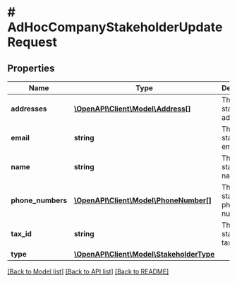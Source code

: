 # # AdHocCompanyStakeholderUpdateRequest

## Properties

Name | Type | Description | Notes
------------ | ------------- | ------------- | -------------
**addresses** | [**\OpenAPI\Client\Model\Address[]**](Address.md) | The stakeholder addresses | [optional]
**email** | **string** | The stakeholder email | [optional]
**name** | **string** | The stakeholder name |
**phone_numbers** | [**\OpenAPI\Client\Model\PhoneNumber[]**](PhoneNumber.md) | The stakeholder phone numbers | [optional]
**tax_id** | **string** | The stakeholder tax id | [optional]
**type** | [**\OpenAPI\Client\Model\StakeholderType**](StakeholderType.md) |  |

[[Back to Model list]](../../README.md#models) [[Back to API list]](../../README.md#endpoints) [[Back to README]](../../README.md)

